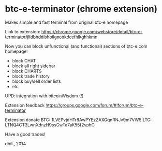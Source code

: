 btc-e-terminator (chrome extension)
================

Makes simple and fast terminal from original btc-e homepage

Link to extension: https://chrome.google.com/webstore/detail/btc-e-terminator/jlfdbhddibhoilgnobkdcefhlkghhkmn

Now you can block unfunctional (and functional) sections of btc-e.com homepage!

 - block CHAT
 - block all right sidebar
 - block CHARTS
 - block trade history
 - block buy/sell order lists
 - etc

UPD: integration with bitcoinWisdom (!)

Extension feedback
https://groups.google.com/forum/#!forum/btc-e-terminator

Extension donate
BTC: 1LVEPvjdHTr8AwPYEzZAXGqnRNJv9m7VW5
LTC: LTNQ4CT3LwnXdnzH9ssGwTa7aK55f2vphG

Have a good trades!

dhilt, 2014
